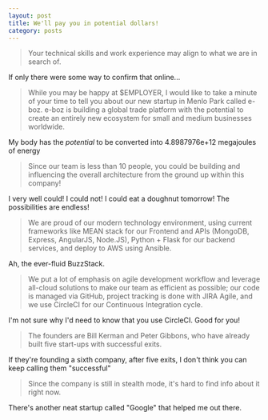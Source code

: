 ```yaml
---
layout: post
title: We'll pay you in potential dollars!
category: posts
---
```


>Your technical skills and work experience may align to what we are in search of.

If only there were some way to confirm that online...

>While you may be happy at $EMPLOYER, I would like to take a minute of your time to tell you about our new startup in Menlo Park called e-boz. e-boz is building a global trade platform with the potential to create an entirely new ecosystem for small and medium businesses worldwide.

My body has the *potential* to be converted into 4.8987976e+12 megajoules of energy

>Since our team is less than 10 people, you could be building and influencing the overall architecture from the ground up within this company!

I very well could!  I could not!  I could eat a doughnut tomorrow!  The possibilities are endless!

>We are proud of our modern technology environment, using current frameworks like MEAN stack for our Frontend and APIs (MongoDB, Express, AngularJS, Node.JS), Python + Flask for our backend services, and deploy to AWS using Ansible.

Ah, the ever-fluid BuzzStack.

>We put a lot of emphasis on agile development workflow and leverage all-cloud solutions to make our team as efficient as possible; our code is managed via GitHub, project tracking is done with JIRA Agile, and we use CircleCI for our Continuous Integration cycle.

I'm not sure why I'd need to know that you use CircleCI.  Good for you!

>The founders are Bill Kerman and Peter Gibbons, who have already built five start-ups with successful exits.

If they're founding a sixth company, after five exits, I don't think you can keep calling them "successful"

>Since the company is still in stealth mode, it's hard to find info about it right now.

There's another neat startup called "Google" that helped me out there.
